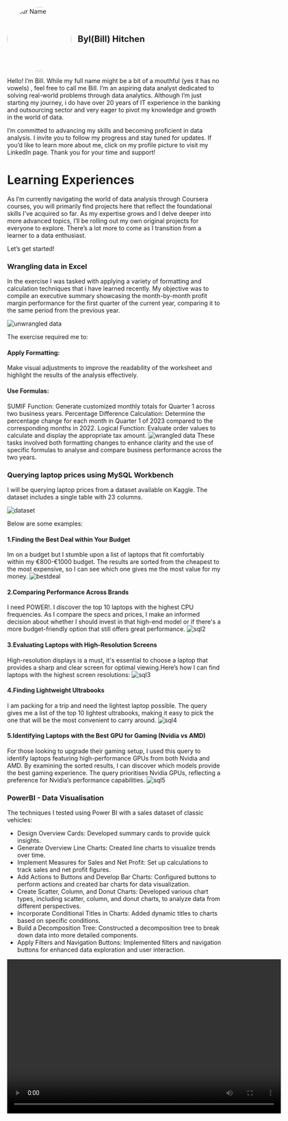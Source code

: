 <p style="display: flex; align-items: center;">
  <a href="https://www.linkedin.com/in/byl-bill-hitchen-029876323/" target="_blank" rel="noopener noreferrer">
    <img src="https://github.com/BylHitchen/Portfolio/blob/main/IMG_5781.jpg?raw=true" alt="Your Name" style="border-radius: 50%; width: 150px; height: 150px; object-fit: cover; margin-right: 15px;">
  </a>
  <span style="font-size: 20px; font-weight: bold;">Byl(Bill) Hitchen</span>
</p>

Hello! I’m Bill. While my full name might be a bit of a mouthful (yes it has no vowels) , feel free to call me Bill. I’m an aspiring data analyst dedicated to solving real-world problems through data analytics. Although I’m just starting my journey, i do have over 20 years of IT experience in the banking and outsourcing sector and very eager to pivot my knowledge and growth in the world of data.

I’m committed to advancing my skills and becoming proficient in data analysis. I invite you to follow my progress and stay tuned for updates. If you’d like to learn more about me, click on my profile picture to visit my LinkedIn page. Thank you for your time and support!

# Learning Experiences
As I’m currently navigating the world of data analysis through Coursera courses, you will primarily find projects here that reflect the foundational skills I’ve acquired so far. As my expertise grows and I delve deeper into more advanced topics, I’ll be rolling out my own original projects for everyone to explore. There’s a lot more to come as I transition from a learner to a data enthusiast.

Let’s get started!

### Wrangling data in Excel
In the exercise I was tasked with applying a variety of formatting and calculation techniques that i have learned recently. My objective was to compile an executive summary showcasing the month-by-month profit margin performance for the first quarter of the current year, comparing it to the same period from the previous year.

![unwrangled data](https://github.com/BylHitchen/Portfolio/blob/main/unwrangle.JPG?raw=true)

The exercise required me to:
#### Apply Formatting: 
Make visual adjustments to improve the readability of the worksheet and highlight the results of the analysis effectively.
#### Use Formulas:
SUMIF Function: Generate customized monthly totals for Quarter 1 across two business years.
Percentage Difference Calculation: Determine the percentage change for each month in Quarter 1 of 2023 compared to the corresponding months in 2022.
Logical Function: Evaluate order values to calculate and display the appropriate tax amount.
![wrangled data](https://github.com/BylHitchen/Portfolio/blob/main/wrangle.JPG?raw=true)
These tasks involved both formatting changes to enhance clarity and the use of specific formulas to analyse and compare business performance across the two years.

### Querying laptop prices using MySQL Workbench
I will be querying laptop prices from a dataset available on Kaggle. The dataset includes a single table with 23 columns. 

![dataset](https://github.com/BylHitchen/Portfolio/blob/main/sqlport.JPG?raw=true)

Below are some examples:
#### 1.Finding the Best Deal within Your Budget
Im on a budget but I stumble upon a list of laptops that fit comfortably within my €800-€1000 budget. The results are sorted from the cheapest to the most expensive, so I can see which one gives me the most value for my money.
![bestdeal](https://github.com/BylHitchen/Portfolio/blob/main/sql1.JPG?raw=true)

#### 2.Comparing Performance Across Brands
I need POWER!. I discover the top 10 laptops with the highest CPU frequencies. As I compare the specs and prices, I make an informed decision about whether I should invest in that high-end model or if there's a more budget-friendly option that still offers great performance.
![sql2](https://github.com/BylHitchen/Portfolio/blob/main/sql2.JPG?raw=true)

#### 3.Evaluating Laptops with High-Resolution Screens
High-resolution displays is a must, it's essential to choose a laptop that provides a sharp and clear screen for optimal viewing.Here’s how I can find laptops with the highest screen resolutions:
![sql3](https://github.com/BylHitchen/Portfolio/blob/main/sql3.JPG?raw=true)

#### 4.Finding Lightweight Ultrabooks
I am packing for a trip and need the lightest laptop possible. The query gives me a list of the top 10 lightest ultrabooks, making it easy to pick the one that will be the most convenient to carry around.
![sql4](https://github.com/BylHitchen/Portfolio/blob/main/sql4.JPG?raw=true)

#### 5.Identifying Laptops with the Best GPU for Gaming (Nvidia vs AMD)
For those looking to upgrade their gaming setup, I used this query to identify laptops featuring high-performance GPUs from both Nvidia and AMD. By examining the sorted results, I can discover which models provide the best gaming experience. The query prioritises Nvidia GPUs, reflecting a preference for Nvidia’s performance capabilities.
![sql5](https://github.com/BylHitchen/Portfolio/blob/main/sql5.JPG?raw=true)

### PowerBI - Data Visualisation
The techniques I tested using Power BI with a sales dataset of classic vehicles:
* Design Overview Cards: Developed summary cards to provide quick insights.
* Generate Overview Line Charts: Created line charts to visualize trends over time.
* Implement Measures for Sales and Net Profit: Set up calculations to track sales and net profit figures.
* Add Actions to Buttons and Develop Bar Charts: Configured buttons to perform actions and created bar charts for data visualization.
* Create Scatter, Column, and Donut Charts: Developed various chart types, including scatter, column, and donut charts, to analyze data from different perspectives.
* Incorporate Conditional Titles in Charts: Added dynamic titles to charts based on specific conditions.
* Build a Decomposition Tree: Constructed a decomposition tree to break down data into more detailed components.
* Apply Filters and Navigation Buttons: Implemented filters and navigation buttons for enhanced data exploration and user interaction.

<video width="640" height="360" controls>
  <source src="https://github.com/BylHitchen/Portfolio/blob/main/navigation.mp4" type="video/mp4">
  Your browser does not support the video tag.
</video>











